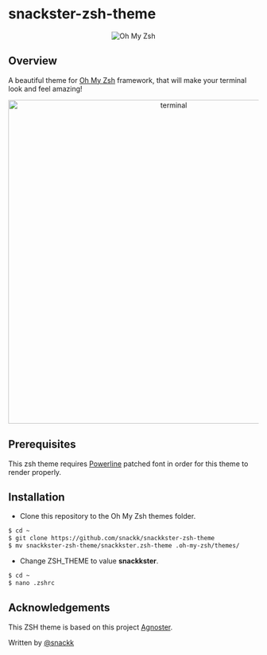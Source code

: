 # snackster-zsh-theme
<p align="center">
  <img src="https://s3.amazonaws.com/ohmyzsh/oh-my-zsh-logo.png" alt="Oh My Zsh">
</p>

## Overview

A beautiful theme for [Oh My Zsh](https://github.com/ohmyzsh/ohmyzsh) framework, that will make your terminal look and feel amazing!

<p align="center">
  <img width="650" alt="terminal" src="https://user-images.githubusercontent.com/9936714/73313755-fe8a8180-4223-11ea-918b-b9ed64be7bab.png">
</p>


## Prerequisites

This zsh theme requires [Powerline](https://github.com/Lokaltog/powerline-fonts) patched font in order for this theme to render properly.

## Installation

* Clone this repository to the Oh My Zsh themes folder.
```sh
$ cd ~
$ git clone https://github.com/snackk/snackkster-zsh-theme
$ mv snackkster-zsh-theme/snackkster.zsh-theme .oh-my-zsh/themes/
```

* Change ZSH_THEME to value **snackkster**.
```sh
$ cd ~
$ nano .zshrc
```

## Acknowledgements

This ZSH theme is based on this project [Agnoster](https://github.com/agnoster/agnoster-zsh-theme).

  Written by [@snackk](https://github.com/snackk)
